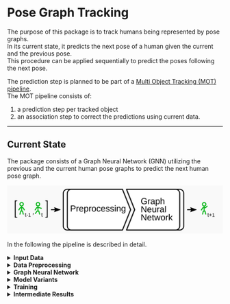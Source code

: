 # Pose Graph Tracking

The purpose of this package is to track humans being represented by pose graphs.  
In its current state, it predicts the next pose of a human given the current and the previous pose.  
This procedure can be applied sequentially to predict the poses following the next pose.  

The prediction step is planned to be part of a [Multi Object Tracking (MOT) pipeline](https://github.com/AIS-Bonn/multi_hypothesis_tracking).  
The MOT pipeline consists of:
1) a prediction step per tracked object 
2) an association step to correct the predictions using current data.
---
## Current State

The package consists of a Graph Neural Network (GNN) utilizing the previous and the current human pose graphs to predict the next human pose graph.  

![Overview of the pipeline](./docs/readme/pipeline_overview.png)

In the following the pipeline is described in detail. 

<details>
<summary><b>Input Data</b></summary>

The input pose graphs are generated from images of multiple cameras observing the same humans.  
The [Human3.6M data set](http://vision.imar.ro/human3.6m/description.php) provides such data and ground truth pose annotations.  
The images from the data set are processed using the [SmartEdgeSensor3DHumanPose](https://github.com/AIS-Bonn/SmartEdgeSensor3DHumanPose) package to generate human pose graphs.  

Exemplary generated human pose graph projected into an image from the Human3.6M data set:  

![Human pose graph projected into image from human3.6m](./docs/human_pose_graph_projected_into_human36m_image.png)

Image source: [Real-Time Multi-View 3D Human Pose Estimation using Semantic Feedback to Smart Edge Sensors](https://www.ais.uni-bonn.de/papers/RSS_2021_Bultmann.pdf)

</details>


<details>
<summary><b>Data Preprocessing</b></summary>

Currently, two sequential poses of the same human are used as the input.  
The poses are normalized with respect to the first pose.  
Meaning, a normalization transformation is computed for the first pose and applied to every pose in the sequence.  

The assumptions in our use case are that the prediction of a single human is independent of:
- the global frame
  - e.g. a walking motion doesn't depend on the direction of walking or the exact spot in the room
- the height of the human
  - a tall person's walking motion is very similar to the walking motion of a smaller person  
  
These assumptions and the corresponding normalization allow the network to concentrate on learning how to predict a motion.  
The network doesn't need to know how predict the motion in every different setup for every human.   

The normalization applies a translation and rotation is such a way that:
- the mid hip position is in the origin of the local coordinate frame
  - that way all joint positions are relative to the mid hip joint, which lays in the middle of the right and left hip
- the human is facing in the x-direction of the local coordinate frame
  - this is achieved by rotating the pose around the z-axis of the local coordinate frame

Additionally, the height of the human is estimated by summing the bone lengths from the one leg, the spine, the neck and the head.  
The pose is scaled by dividing it with the estimated height.  

![Normalization of poses](./docs/readme/normalization.png)

</details>


<details>
<summary><b>Graph Neural Network</b></summary>

---

#### Graph Neural Network in General

Remark: If you are new to Graph Neural Networks a good introduction can be found on [distill.pub](https://distill.pub/2021/gnn-intro/).

The task of the Graph Neural Network (GNN)  in our use case is to predict the next pose of a human given the previous poses.  
The assumption is that every joint can have an effect on every other joint.  
E.g. while walking, the right hand does not only move with respect to the right elbow but is also moving antagonistically to the left hand.  

--- 

#### Constructing the Input Graph

A GNN can only modify the node and edge features of one graph.  
Thus, the first thing to do is to construct one graph from the sequence of poses.  
For that every joint becomes one a node n<sub>i</sub> in the graph.  
To incorporate the assumption, every node from the previous pose at time step t-1 is connected to every node from the current pose at time step t via a directed edge e<sub>i,j</sub>.  
Every node and every edge can have an associated feature vector - e.g. joint position as node feature. 

A simplified example with only two joints per pose is used in the following:

![Conversion of the pose sequence to one graph for the GNN](./docs/readme/pose_sequence_to_graph_data_conversion.png)

The GNN updates only features of nodes with incoming edges.  
It's task will be to update the node positions from time step t to generate a prediction for time step t+1. 

---

#### Edge Update

The GNN updates the edge features first.  
Each edge is updated in the same way using the same set of MLPs.  
For every edge e<sub>i,j</sub>:
- Concatenate the features of the connected nodes - e.g. positions - and the features of the edge - e.g. distance between nodes
- Use an MLP to estimate the effect *eff<sub>i,j</sub>* of the source node i onto the target node j 
- Use an MLP to estimate the extent of the effect *ext<sub>i,j</sub>* of the source node i onto the target node j 
- Multiply the effect and the extent to get the updated edge feature ẽ<sub>i,j</sub>

Exemplary for edge e<sub>1,3</sub>: 

![Exemplary graph for the edge update of a GNN](./docs/readme/gnn_edge_update_example_graph.png)
![Edge update of a GNN](./docs/readme/gnn_edge_update.png) 

---

#### Node Update

After updating the edge features the node features are updated in a similar fashion.  
The main difference is that there can be a varying number of incoming edges to each node.  
This is addressed by an aggregation function combining the features of all incoming edges per node.  
Again, every node is updated in the same way using the same set of MLPs.  

For every node n<sub>j</sub> from time step t:
- Sum up the feature vectors of every incoming edge - representing how other joints affect this joint
- Concatenate the summed feature vector with the feature vector of the node itself
- Use an MLP to estimate how the node should be updated
- Add the result to the node state from time step t to get the predicted state

Exemplary for node n<sub>3</sub>:

![Exemplary graph for the node update of a GNN](./docs/readme/gnn_node_update.png)
![Node update of a GNN](./docs/readme/gnn_node_update_example_graph.png)

</details>


<details>
<summary><b>Model Variants</b></summary>

After describing the utilized Graph Neural Network (GNN) in general, several tested variants are described in the following.  
For all variants, each node feature is encoded using the same MLP before being passed into the GNN.  
The same is done with the edge features using a different MLP.  
We noticed that the GNN is performing better with encoded features.  
After predicting the node features of the next time step an MLP is used on the node features to decode them back into the euclidean space.  

TODO: Describe model variants

</details>


<details>
<summary><b>Training</b></summary>

The models are trained on the Human3.6M data set.  
Poses are estimated on the image data.  
Noise is applied to the training data to prevent overfitting and increase the robustness of the model.  
The noise is applies to the joint positions.  
The amount of noise is sampled randomly between -n and n, with n being 5% of the link length the joint is connected by.  
The noisy estimated poses serve as the input to the model.  
The Mean Squared Error (MSE) between the normalized predicted joint positions and the normalized ground truth is used as the loss.  
Adam is utilized as the optimizer with a learning rate of 0.001.

</details>


<details>
<summary><b>Intermediate Results</b></summary>

TODO: insert gifs for qualitative results 

TODO: describe evaluation and evaluated model variants - insert schematic image per variant 

TODO: add links to branches containing the variants

</details>
